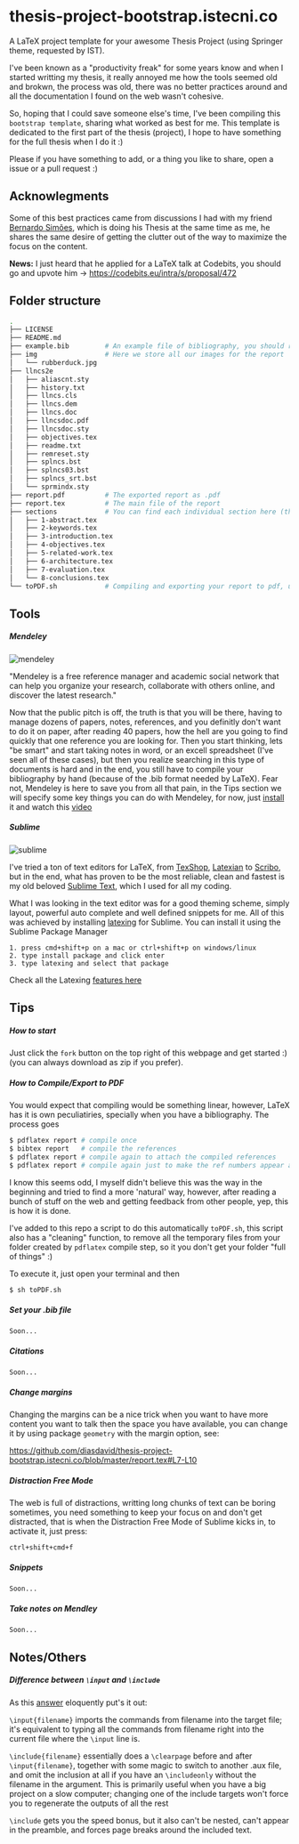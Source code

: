 thesis-project-bootstrap.istecni.co
===================================

A LaTeX project template for your awesome Thesis Project (using Springer theme, requested  by IST).

I've been known as a "productivity freak" for some years know and when I started writting my thesis, it really annoyed me how the tools seemed old and brokwn, the process was old, there was no better practices around and all the documentation I found on the web wasn't cohesive. 

So, hoping that I could save someone else's time, I've been compiling this `bootstrap template`, sharing what worked as best for me. This template is dedicated to the first part of the thesis (project), I hope to have something for the full thesis when I do it :)

Please if you have something to add, or a thing you like to share, open a issue or a pull request :)

## Acknowlegments 

Some of this best practices came from discussions I had with my friend [Bernardo Simões](https://github.com/golfadas), which is doing his Thesis at the same time as me, he shares the same desire of getting the clutter out of the way to maximize the focus on the content.

**News:** I just heard that he applied for a LaTeX talk at Codebits, you should go and upvote him -> https://codebits.eu/intra/s/proposal/472


## Folder structure

```bash
.
├── LICENSE
├── README.md
├── example.bib         # An example file of bibliography, you should replace with your own
├── img                 # Here we store all our images for the report
│   └── rubberduck.jpg
├── llncs2e
│   ├── aliascnt.sty
│   ├── history.txt
│   ├── llncs.cls
│   ├── llncs.dem
│   ├── llncs.doc
│   ├── llncsdoc.pdf
│   ├── llncsdoc.sty
│   ├── objectives.tex
│   ├── readme.txt
│   ├── remreset.sty
│   ├── splncs.bst
│   ├── splncs03.bst
│   ├── splncs_srt.bst
│   └── sprmindx.sty
├── report.pdf          # The exported report as .pdf
├── report.tex          # The main file of the report
├── sections            # You can find each individual section here (these are the requested)
│   ├── 1-abstract.tex
│   ├── 2-keywords.tex
│   ├── 3-introduction.tex
│   ├── 4-objectives.tex
│   ├── 5-related-work.tex
│   ├── 6-architecture.tex
│   ├── 7-evaluation.tex
│   └── 8-conclusions.tex
└── toPDF.sh            # Compiling and exporting your report to pdf, use $ sh toPDF.sh to run it 
```

## Tools

##### Mendeley 

![mendeley](http://d3fildg3jlcvty.cloudfront.net/20140120-01/graphics/commonnew/logo-mendeley.png)

"Mendeley is a free reference manager and academic social network that can help you organize your research, collaborate with others online, and discover the latest research."

Now that the public pitch is off, the truth is that you will be there, having to manage dozens of papers, notes, references, and you definitly don't want to do it on paper, after reading 40 papers, how the hell are you going to find quickly that one reference you are looking for. Then you start thinking, lets "be smart" and start taking notes in word, or an excell spreadsheet (I've seen all of these cases), but then you realize searching in this type of documents is hard and in the end, you still have to compile your bibliography by hand (because of the .bib format needed by LaTeX). Fear not, Mendeley is here to save you from all that pain, in the Tips section we will specify some key things you can do with Mendeley, for now, just [install](http://www.mendeley.com/) it and watch this [video](http://vimeo.com/26866765) 

##### Sublime

![sublime](http://upload.wikimedia.org/wikipedia/en/4/4c/Sublime_Text_Logo.png)

I've tried a ton of text editors for LaTeX, from [TexShop](http://pages.uoregon.edu/koch/texshop/), [Latexian](http://tacosw.com/latexian/) to [Scribo](https://www.macupdate.com/app/mac/30939/scribo), but in the end, what has proven to be the most reliable, clean and fastest is my old beloved [Sublime Text](http://www.sublimetext.com/), which I used for all my coding.

What I was looking in the text editor was for a good theming scheme, simply layout, powerful auto complete and well defined snippets for me. All of this was achieved by installing [latexing](http://www.latexing.com/) for Sublime. You can install it using the Sublime Package Manager

```
1. press cmd+shift+p on a mac or ctrl+shift+p on windows/linux
2. type install package and click enter
3. type latexing and select that package
```

Check all the Latexing [features here](http://www.latexing.com/features.html)

## Tips

##### How to start

Just click the `fork` button on the top right of this webpage and get started :) (you can always download as zip if you prefer).

##### How to Compile/Export to PDF

You would expect that compiling would be something linear, however, LaTeX has it is own peculiatiries, specially when you have a bibliography. The process goes

```bash
$ pdflatex report # compile once
$ bibtex report   # compile the references
$ pdflatex report # compile again to attach the compiled references
$ pdflatex report # compile again just to make the ref numbers appear accordingly
```

I know this seems odd, I myself didn't believe this was the way in the beginning and tried to find a more 'natural' way, however, after reading a bunch of stuff on the web and getting feedback from other people, yep, this is how it is done.

I've added to this repo a script to do this automatically `toPDF.sh`, this script also has a "cleaning" function, to remove all the temporary files from your folder created by `pdflatex` compile step, so it you don't get your folder "full of things" :)

To execute it, just open your terminal and then

```bash
$ sh toPDF.sh
```

##### Set your .bib file

`Soon...`

##### Citations

`Soon...`


##### Change margins

Changing the margins can be a nice trick when you want to have more content you want to talk then the space you have available, you can change it by using package `geometry` with the margin option, see:

https://github.com/diasdavid/thesis-project-bootstrap.istecni.co/blob/master/report.tex#L7-L10



##### Distraction Free Mode

The web is full of distractions, writting long chunks of text can be boring sometimes, you need something to keep your focus on and don't get distracted, that is when the Distraction Free Mode of Sublime kicks in, to activate it, just press:

```
ctrl+shift+cmd+f
```

##### Snippets

`Soon...`

##### Take notes on Mendley 

`Soon...`


## Notes/Others

##### Difference between `\input` and `\include`

As this [answer](http://tex.stackexchange.com/a/250) eloquently put's it out:

`\input{filename}` imports the commands from filename into the target file; it's equivalent to typing all the commands from filename right into the current file where the `\input` line is.

`\include{filename}` essentially does a `\clearpage` before and after `\input{filename}`, together with some magic to switch to another .aux file, and omit the inclusion at all if you have an `\includeonly` without the filename in the argument. This is primarily useful when you have a big project on a slow computer; changing one of the include targets won't force you to regenerate the outputs of all the rest

`\include` gets you the speed bonus, but it also can't be nested, can't appear in the preamble, and forces page breaks around the included text.
